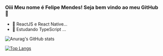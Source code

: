 ### Oiii Meu nome é Felipe Mendes! Seja bem vindo ao meu GitHub 👋



- 🔭 ReactJS e React Native...
- 🌱 Estudando TypeScript ...



![Anurag's GitHub stats](https://github-readme-stats.vercel.app/api?username=luisfelipemendes&show_icons=true&theme=dracula)

[![Top Langs](https://github-readme-stats.vercel.app/api/top-langs/?username=luisfelipemendes&layout=compact)](https://github.com/anuraghazra/github-readme-stats)

